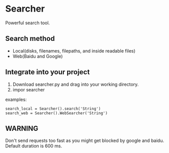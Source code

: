 # Searcher
Powerful search tool.

## Search method
- Local(disks, filenames, filepaths, and inside readable files)
- Web(Baidu and Google)


## Integrate into your project
1. Download searcher.py and drag into your working directory.
2. impor searcher

examples:

```
search_local = Searcher().search('String')
search_web = Searcher().WebSearcher('String')
```

## WARNING
Don't send requests too fast as you might get blocked by google and baidu. Default duration is 600 ms.
